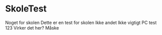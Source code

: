 # SkoleTest
Noget for skolen
Dette er en test for skolen
Ikke andet
Ikke vigtigt
PC test 123
Virker det her?
Måske